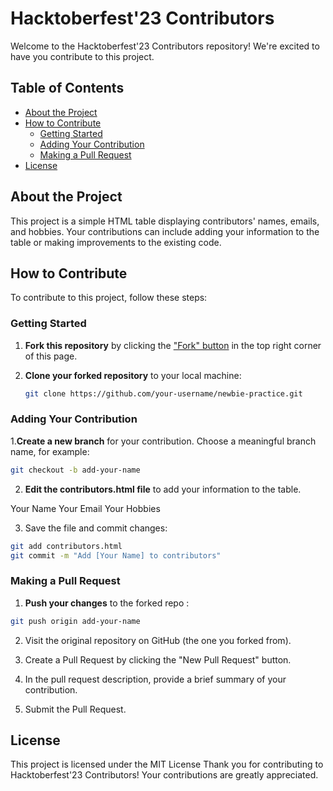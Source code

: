 # Hacktoberfest'23 Contributors

Welcome to the Hacktoberfest'23 Contributors repository! We're excited to have you contribute to this project.

## Table of Contents

- [About the Project](#about-the-project)
- [How to Contribute](#how-to-contribute)
  - [Getting Started](#getting-started)
  - [Adding Your Contribution](#adding-your-contribution)
  - [Making a Pull Request](#making-a-pull-request)
- [License](#license)

## About the Project

This project is a simple HTML table displaying contributors' names, emails, and hobbies. Your contributions can include adding your information to the table or making improvements to the existing code.

## How to Contribute

To contribute to this project, follow these steps:

### Getting Started

1. **Fork this repository** by clicking the ["Fork" button](https://github.com/your-username/Hacktoberfest23-Contributors/fork) in the top right corner of this page.

2. **Clone your forked repository** to your local machine:

   ```bash
   git clone https://github.com/your-username/newbie-practice.git

### Adding Your Contribution

1.**Create a new branch** for your contribution. Choose a meaningful branch name, for example:
  ```bash
  git checkout -b add-your-name
  ```

2. **Edit the contributors.html file** to add your information to the table.
   
<tr>
  <td>Your Name</td>
  <td>Your Email</td>
  <td>Your Hobbies</td>
</tr>

3. Save the file and commit changes:
   
  ```bash
  git add contributors.html
  git commit -m "Add [Your Name] to contributors"
  ```
### Making a Pull Request

1. **Push your changes** to the forked repo :
  ```bash
  git push origin add-your-name
  ```
2. Visit the original repository on GitHub (the one you forked from).

3. Create a Pull Request by clicking the "New Pull Request" button.

4. In the pull request description, provide a brief summary of your contribution.

5. Submit the Pull Request.

## License
This project is licensed under the MIT License
Thank you for contributing to Hacktoberfest'23 Contributors! Your contributions are greatly appreciated.



